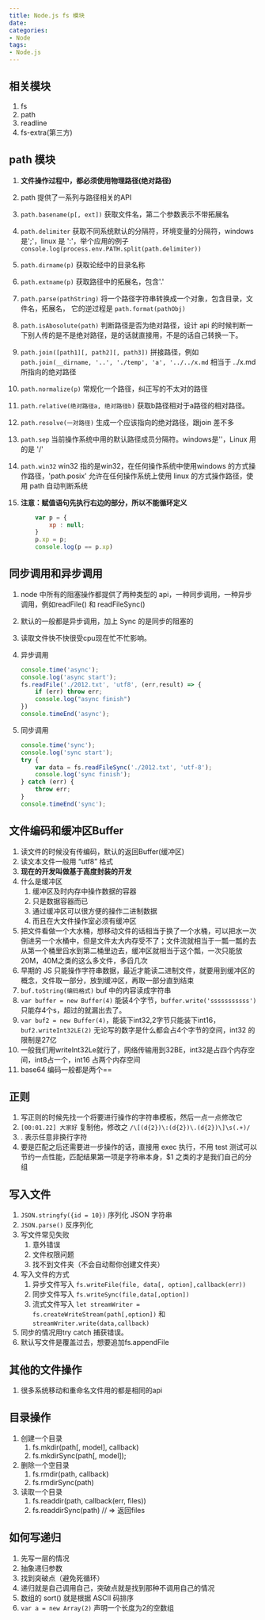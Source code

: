 ```yaml
---
title: Node.js fs 模块
date: 
categories:
- Node
tags:
- Node.js
---
```


## 相关模块

1. fs
2. path
3. readline
4. fs-extra(第三方)

## path 模块

1. **文件操作过程中，都必须使用物理路径(绝对路径)**

2. path 提供了一系列与路径相关的API

3. `path.basename(p[, ext])` 获取文件名，第二个参数表示不带拓展名

4. `path.delimiter` 获取不同系统默认的分隔符，环境变量的分隔符，windows是';'，linux 是 ':'，举个应用的例子`console.log(process.env.PATH.split(path.delimiter))`

5. `path.dirname(p)` 获取论经中的目录名称

6. `path.extname(p)` 获取路径中的拓展名，包含'.'

7. `path.parse(pathString)` 将一个路径字符串转换成一个对象，包含目录，文件名，拓展名， 它的逆过程是 `path.format(pathObj)`

8. `path.isAbosolute(path)` 判断路径是否为绝对路径，设计 api 的时候判断一下别人传的是不是绝对路径，是的话就直接用，不是的话自己转换一下。

9. `path.join([path1][, path2][, path3])` 拼接路径，例如`path.join(__dirname, '..', './temp', 'a', '../../x.md` 相当于 ../x.md 所指向的绝对路径

10. `path.normalize(p)` 常规化一个路径，纠正写的不太对的路径

11. `path.relative(绝对路径a, 绝对路径b)` 获取b路径相对于a路径的相对路径。

12. `path.resolve(一对路径)` 生成一个应该指向的绝对路径，跟join 差不多

13. `path.sep` 当前操作系统中用的默认路径成员分隔符。windows是'\'，Linux 用的是 '/'

14. `path.win32` win32 指的是win32，在任何操作系统中使用windows 的方式操作路径，'path.posix' 允许在任何操作系统上使用 linux 的方式操作路径，使用 path 自动判断系统

15. **注意：赋值语句先执行右边的部分，所以不能循环定义**

    ```javascript
        var p = {
            xp : null;
        }
        p.xp = p;
        console.log(p == p.xp)
    ```

## 同步调用和异步调用

1. node 中所有的阻塞操作都提供了两种类型的 api，一种同步调用，一种异步调用，例如readFile() 和 readFileSync()

2. 默认的一般都是异步调用，加上 Sync 的是同步的阻塞的

3. 读取文件快不快很受cpu现在忙不忙影响。

4. 异步调用

   ```javascript
   console.time('async');
   console.log('async start');
   fs.readFile('./2012.txt', 'utf8', (err,result) => {
       if (err) throw err;
       console.log("async finish")
   })
   console.timeEnd('async');
   ```

5. 同步调用

   ```javascript
   console.time('sync');
   console.log('sync start');
   try {
       var data = fs.readFileSync('./2012.txt', 'utf-8');
       console.log('sync finish');
   } catch (err) {
       throw err;
   }
   console.timeEnd('sync');
   ```

## 文件编码和缓冲区Buffer

1. 读文件的时候没有传编码，默认的返回Buffer(缓冲区)
2. 读文本文件一般用 “utf8” 格式
3. **现在的开发叫做基于高度封装的开发**
4. 什么是缓冲区
   1. 缓冲区及时内存中操作数据的容器
   2. 只是数据容器而已
   3. 通过缓冲区可以很方便的操作二进制数据
   4. 而且在大文件操作室必须有缓冲区
5. 把文件看做一个大水桶，想移动文件的话相当于换了一个水桶，可以把水一次倒进另一个水桶中，但是文件太大内存受不了；文件流就相当于一瓢一瓢的去从第一个桶里舀水到第二桶里边去，缓冲区就相当于这个瓢，一次只能放20M，40M之类的这么多文件，多舀几次
6. 早期的 JS 只能操作字符串数据，最近才能读二进制文件，就要用到缓冲区的概念，文件取一部分，放到缓冲区，再取一部分直到结束
7. `buf.toString(编码格式)` buf 中的内容读成字符串
8. `var buffer = new Buffer(4)` 能装4个字节，`buffer.write('sssssssssss')` 只能存4个s，超过的就漏出去了。
9. `var buf2 = new Buffer(4)`，能装下int32,2字节只能装下int16，`buf2.writeInt32LE(2)` 无论写的数字是什么都会占4个字节的空间，int32 的限制是27亿
10. 一般我们用writeInt32Le就行了，网络传输用到32BE，int32是占四个内存空间，int8占一个，int16 占两个内存空间
11. base64 编码一般都是两个==

## 正则

1. 写正则的时候先找一个将要进行操作的字符串模板，然后一点一点修改它
2. `[00:01.22] 大家好` 复制他，修改之 `/\[(d{2})\:(d{2})\.(d{2})\]\s(.+)/`
3. . 表示任意非换行字符
4. 要是匹配之后还需要进一步操作的话，直接用 exec 执行，不用 test 测试可以节约一点性能，匹配结果第一项是字符串本身，$1 之类的才是我们自己的分组

## 写入文件

1. `JSON.stringfy({id = 10})` 序列化 JSON 字符串
2. `JSON.parse()` 反序列化
3. 写文件常见失败
   1. 意外错误
   2. 文件权限问题
   3. 找不到文件夹（不会自动帮你创建文件夹）
4. 写入文件的方式
   1. 异步文件写入 `fs.writeFile(file, data[, option],callback(err))`
   2. 同步文件写入 `fs.writeSync(file,data[,option])`
   3. 流式文件写入 `let streamWriter = fs.createWriteStream(path[,option])` 和 `streamWriter.write(data,callback)`
5. 同步的情况用try catch 捕获错误。
6. 默认写文件是覆盖过去，想要追加fs.appendFile

## 其他的文件操作

1. 很多系统移动和重命名文件用的都是相同的api

## 目录操作

1. 创建一个目录
   1. fs.mkdir(path[, model], callback)
   2. fs.mkdirSync(path[, model]);
2. 删除一个空目录
   1. fs.rmdir(path, callback)
   2. fs.rmdirSync(path)
3. 读取一个目录
   1. fs.readdir(path, callback(err, files))
   2. fs.readdirSync(path) // => 返回files

## 如何写递归

1. 先写一层的情况
2. 抽象递归参数
3. 找到突破点（避免死循环）
4. 递归就是自己调用自己，突破点就是找到那种不调用自己的情况
5. 数组的 sort() 就是根据 ASCII 码排序
6. `var a = new Array(2)` 声明一个长度为2的空数组